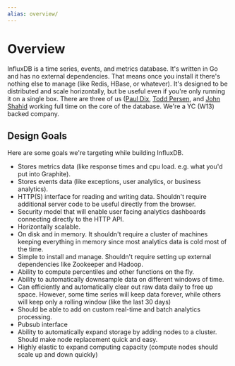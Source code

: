 ```yaml
---
alias: overview/
---
```


# Overview

InfluxDB is a time series, events, and metrics database. It's written in Go and has no external dependencies. That means once you install it there's nothing else to manage (like Redis, HBase, or whatever). It's designed to be distributed and scale horizontally, but be useful even if you're only running it on a single box. There are three of us ([Paul Dix](https://twitter.com/pauldix), [Todd Persen](https://github.com/toddboom), and [John Shahid](https://github.com/jvshahid) working full time on the core of the database. We're a YC (W13) backed company.

## Design Goals

Here are some goals we're targeting while building InfluxDB.

* Stores metrics data (like response times and cpu load. e.g. what you'd put into Graphite).
* Stores events data (like exceptions, user analytics, or business analytics).
* HTTP(S) interface for reading and writing data. Shouldn't require additional server code to be useful directly from the browser.
* Security model that will enable user facing analytics dashboards connecting directly to the HTTP API.
* Horizontally scalable.
* On disk and in memory. It shouldn't require a cluster of machines keeping everything in memory since most analytics data is cold most of the time.
* Simple to install and manage. Shouldn't require setting up external dependencies like Zookeeper and Hadoop.
* Ability to compute percentiles and other functions on the fly.
* Ability to automatically downsample data on different windows of time.
* Can efficiently and automatically clear out raw data daily to free up space. However, some time series will keep data forever, while others will keep only a rolling window (like the last 30 days)
* Should be able to add on custom real-time and batch analytics processing.
* Pubsub interface
* Ability to automatically expand storage by adding nodes to a cluster. Should make node replacement quick and easy.
* Highly elastic to expand computing capacity (compute nodes should scale up and down quickly)
